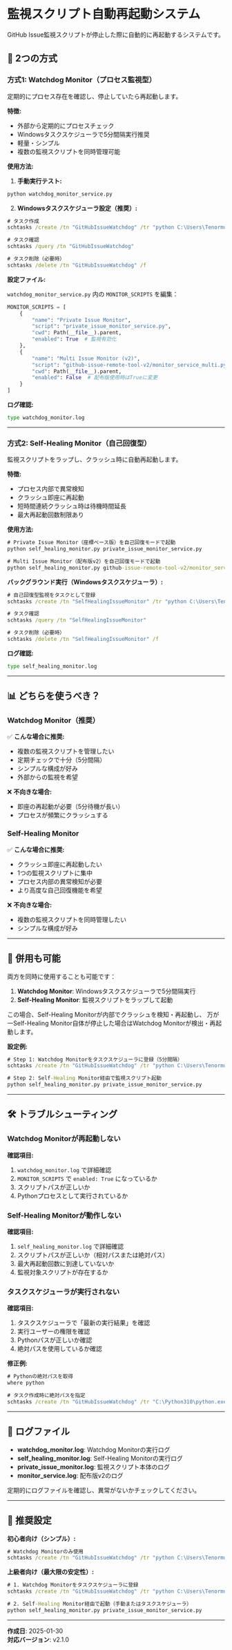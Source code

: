 # 監視スクリプト自動再起動システム

GitHub Issue監視スクリプトが停止した際に自動的に再起動するシステムです。

## 🎯 2つの方式

### 方式1: Watchdog Monitor（プロセス監視型）

定期的にプロセス存在を確認し、停止していたら再起動します。

**特徴:**
- 外部から定期的にプロセスチェック
- Windowsタスクスケジューラで5分間隔実行推奨
- 軽量・シンプル
- 複数の監視スクリプトを同時管理可能

**使用方法:**

1. **手動実行テスト:**
```cmd
python watchdog_monitor_service.py
```

2. **Windowsタスクスケジューラ設定（推奨）:**

```cmd
# タスク作成
schtasks /create /tn "GitHubIssueWatchdog" /tr "python C:\Users\Tenormusica\Documents\github-remote-desktop\watchdog_monitor_service.py" /sc minute /mo 5 /ru %USERNAME%

# タスク確認
schtasks /query /tn "GitHubIssueWatchdog"

# タスク削除（必要時）
schtasks /delete /tn "GitHubIssueWatchdog" /f
```

**設定ファイル:**

`watchdog_monitor_service.py` 内の `MONITOR_SCRIPTS` を編集：

```python
MONITOR_SCRIPTS = [
    {
        "name": "Private Issue Monitor",
        "script": "private_issue_monitor_service.py",
        "cwd": Path(__file__).parent,
        "enabled": True  # 監視有効化
    },
    {
        "name": "Multi Issue Monitor (v2)",
        "script": "github-issue-remote-tool-v2/monitor_service_multi.py",
        "cwd": Path(__file__).parent,
        "enabled": False  # 配布版使用時はTrueに変更
    }
]
```

**ログ確認:**
```cmd
type watchdog_monitor.log
```

---

### 方式2: Self-Healing Monitor（自己回復型）

監視スクリプトをラップし、クラッシュ時に自動再起動します。

**特徴:**
- プロセス内部で異常検知
- クラッシュ即座に再起動
- 短時間連続クラッシュ時は待機時間延長
- 最大再起動回数制限あり

**使用方法:**

```cmd
# Private Issue Monitor（座標ベース版）を自己回復モードで起動
python self_healing_monitor.py private_issue_monitor_service.py

# Multi Issue Monitor（配布版v2）を自己回復モードで起動
python self_healing_monitor.py github-issue-remote-tool-v2/monitor_service_multi.py
```

**バックグラウンド実行（Windowsタスクスケジューラ）:**

```cmd
# 自己回復型監視をタスクとして登録
schtasks /create /tn "SelfHealingIssueMonitor" /tr "python C:\Users\Tenormusica\Documents\github-remote-desktop\self_healing_monitor.py private_issue_monitor_service.py" /sc onstart /ru %USERNAME% /rl HIGHEST

# タスク確認
schtasks /query /tn "SelfHealingIssueMonitor"

# タスク削除（必要時）
schtasks /delete /tn "SelfHealingIssueMonitor" /f
```

**ログ確認:**
```cmd
type self_healing_monitor.log
```

---

## 📊 どちらを使うべき？

### Watchdog Monitor（推奨）

✅ **こんな場合に推奨:**
- 複数の監視スクリプトを管理したい
- 定期チェックで十分（5分間隔）
- シンプルな構成が好み
- 外部からの監視を希望

❌ **不向きな場合:**
- 即座の再起動が必要（5分待機が長い）
- プロセスが頻繁にクラッシュする

### Self-Healing Monitor

✅ **こんな場合に推奨:**
- クラッシュ即座に再起動したい
- 1つの監視スクリプトに集中
- プロセス内部の異常検知が必要
- より高度な自己回復機能を希望

❌ **不向きな場合:**
- 複数の監視スクリプトを同時管理したい
- シンプルな構成が好み

---

## 🔄 併用も可能

両方を同時に使用することも可能です：

1. **Watchdog Monitor**: Windowsタスクスケジューラで5分間隔実行
2. **Self-Healing Monitor**: 監視スクリプトをラップして起動

この場合、Self-Healing Monitorが内部でクラッシュを検知・再起動し、
万が一Self-Healing Monitor自体が停止した場合はWatchdog Monitorが検出・再起動します。

**設定例:**

```cmd
# Step 1: Watchdog Monitorをタスクスケジューラに登録（5分間隔）
schtasks /create /tn "GitHubIssueWatchdog" /tr "python C:\Users\Tenormusica\Documents\github-remote-desktop\watchdog_monitor_service.py" /sc minute /mo 5 /ru %USERNAME%

# Step 2: Self-Healing Monitor経由で監視スクリプト起動
python self_healing_monitor.py private_issue_monitor_service.py
```

---

## 🛠 トラブルシューティング

### Watchdog Monitorが再起動しない

**確認項目:**
1. `watchdog_monitor.log` で詳細確認
2. `MONITOR_SCRIPTS` で `enabled: True` になっているか
3. スクリプトパスが正しいか
4. Pythonプロセスとして実行されているか

### Self-Healing Monitorが動作しない

**確認項目:**
1. `self_healing_monitor.log` で詳細確認
2. スクリプトパスが正しいか（相対パスまたは絶対パス）
3. 最大再起動回数に到達していないか
4. 監視対象スクリプトが存在するか

### タスクスケジューラが実行されない

**確認項目:**
1. タスクスケジューラで「最新の実行結果」を確認
2. 実行ユーザーの権限を確認
3. Pythonパスが正しいか確認
4. 絶対パスを使用しているか確認

**修正例:**

```cmd
# Pythonの絶対パスを取得
where python

# タスク作成時に絶対パスを指定
schtasks /create /tn "GitHubIssueWatchdog" /tr "C:\Python310\python.exe C:\Users\Tenormusica\Documents\github-remote-desktop\watchdog_monitor_service.py" /sc minute /mo 5 /ru %USERNAME%
```

---

## 📝 ログファイル

- **watchdog_monitor.log**: Watchdog Monitorの実行ログ
- **self_healing_monitor.log**: Self-Healing Monitorの実行ログ
- **private_issue_monitor.log**: 監視スクリプト本体のログ
- **monitor_service.log**: 配布版v2のログ

定期的にログファイルを確認し、異常がないかチェックしてください。

---

## 🚀 推奨設定

**初心者向け（シンプル）:**
```cmd
# Watchdog Monitorのみ使用
schtasks /create /tn "GitHubIssueWatchdog" /tr "python C:\Users\Tenormusica\Documents\github-remote-desktop\watchdog_monitor_service.py" /sc minute /mo 5 /ru %USERNAME%
```

**上級者向け（最大限の安定性）:**
```cmd
# 1. Watchdog Monitorをタスクスケジューラに登録
schtasks /create /tn "GitHubIssueWatchdog" /tr "python C:\Users\Tenormusica\Documents\github-remote-desktop\watchdog_monitor_service.py" /sc minute /mo 5 /ru %USERNAME%

# 2. Self-Healing Monitor経由で起動（手動またはタスクスケジューラ）
python self_healing_monitor.py private_issue_monitor_service.py
```

---

**作成日**: 2025-01-30  
**対応バージョン**: v2.1.0
